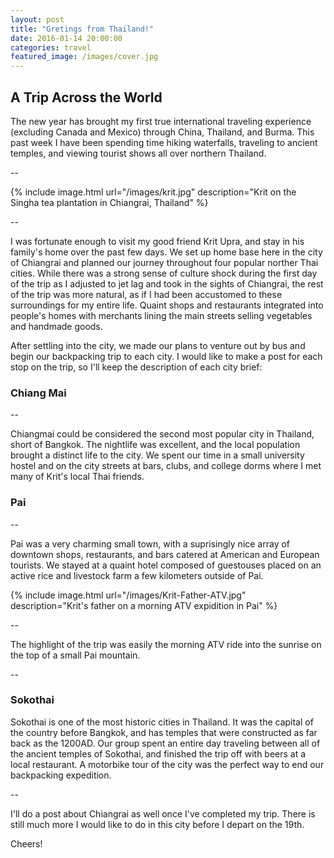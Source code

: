 ```yaml
---
layout: post
title: "Gretings from Thailand!"
date: 2016-01-14 20:00:00
categories: travel 
featured_image: /images/cover.jpg
---
```


## A Trip Across the World
The new year has brought my first true international traveling experience (excluding Canada and Mexico) through China, Thailand, and Burma.
This past week I have been spending time hiking waterfalls, traveling to ancient temples, and viewing tourist shows all over northern Thailand. 

--

{% include image.html url="/images/krit.jpg" description="Krit on the Singha tea plantation in Chiangrai, Thailand" %}

--

I was fortunate enough to visit my good friend Krit Upra, and stay in his family's home over the past few days. We set up home base here in 
the city of Chiangrai and planned our journey throughout four popular norther Thai cities. While there was a strong sense of culture shock during the first day of the trip as I adjusted to jet lag and took in the sights of Chiangrai, the rest of the trip was more natural, as if I had been accustomed to these surroundings for my entire life. Quaint shops and restaurants integrated into people's homes with merchants lining the main streets selling vegetables and handmade goods. 

After settling into the city, we made our plans to venture out by bus and begin our backpacking trip to each city. I would like to make a post for each stop on the trip, so I'll keep the description of each city brief: 

### Chiang Mai

--

Chiangmai could be considered the second most popular city in Thailand, short of Bangkok. The nightlife was excellent, and the local population brought a distinct life to the city. We spent our time in a small university hostel and on the city streets at bars, clubs, and college dorms where I met many of Krit's local Thai friends. 

### Pai
--

Pai was a very charming small town, with a suprisingly nice array of downtown shops, restaurants, and bars catered at American and European tourists. We stayed at a quaint hotel composed of guestouses placed on an active rice and livestock farm a few kilometers outside of Pai.

{% include image.html url="/images/Krit-Father-ATV.jpg" description="Krit's father on a morning ATV expidition in Pai" %}

--

The highlight of the trip was easily the morning ATV ride into the sunrise on the top of a small Pai mountain. 

--

### Sokothai

Sokothai is one of the most historic cities in Thailand. It was the capital of the country before Bangkok, and has temples that were constructed as far back as the 1200AD. Our group spent an entire day traveling between all of the ancient temples of Sokothai, and finished the trip off with beers at a local restaurant. A motorbike tour of the city was the perfect way to end our backpacking expedition. 

--

I'll do a post about Chiangrai as well once I've completed my trip. There is still much more I would like to do in this city before I depart on the 19th. 

Cheers! 
